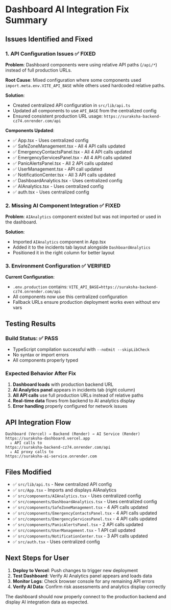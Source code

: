 # Dashboard AI Integration Fix Summary

## Issues Identified and Fixed

### 1. API Configuration Issues ✅ FIXED
**Problem**: Dashboard components were using relative API paths (`/api/*`) instead of full production URLs.

**Root Cause**: Mixed configuration where some components used `import.meta.env.VITE_API_BASE` while others used hardcoded relative paths.

**Solution**: 
- Created centralized API configuration in `src/lib/api.ts`
- Updated all components to use `API_BASE` from the centralized config
- Ensured consistent production URL usage: `https://suraksha-backend-cz74.onrender.com/api`

**Components Updated**:
- ✅ App.tsx - Uses centralized config
- ✅ SafeZoneManagement.tsx - All 4 API calls updated
- ✅ EmergencyContactsPanel.tsx - All 4 API calls updated  
- ✅ EmergencyServicesPanel.tsx - All 4 API calls updated
- ✅ PanicAlertsPanel.tsx - All 2 API calls updated
- ✅ UserManagement.tsx - API call updated
- ✅ NotificationCenter.tsx - All 3 API calls updated
- ✅ DashboardAnalytics.tsx - Uses centralized config
- ✅ AIAnalytics.tsx - Uses centralized config
- ✅ auth.tsx - Uses centralized config

### 2. Missing AI Component Integration ✅ FIXED
**Problem**: `AIAnalytics` component existed but was not imported or used in the dashboard.

**Solution**:
- Imported `AIAnalytics` component in App.tsx
- Added it to the incidents tab layout alongside `DashboardAnalytics`
- Positioned it in the right column for better layout

### 3. Environment Configuration ✅ VERIFIED
**Current Configuration**:
- `.env.production` contains: `VITE_API_BASE=https://suraksha-backend-cz74.onrender.com/api`
- All components now use this centralized configuration
- Fallback URLs ensure production deployment works even without env vars

## Testing Results

### Build Status: ✅ PASS
- TypeScript compilation successful with `--noEmit --skipLibCheck`
- No syntax or import errors
- All components properly typed

### Expected Behavior After Fix
1. **Dashboard loads** with production backend URL
2. **AI Analytics panel** appears in incidents tab (right column)
3. **All API calls** use full production URLs instead of relative paths
4. **Real-time data** flows from backend to AI analytics display
5. **Error handling** properly configured for network issues

## API Integration Flow
```
Dashboard (Vercel) → Backend (Render) → AI Service (Render)
https://suraksha-dashboard.vercel.app
  ↓ API calls to
https://suraksha-backend-cz74.onrender.com/api
  ↓ AI proxy calls to  
https://suraksha-ai-service.onrender.com
```

## Files Modified
- ✅ `src/lib/api.ts` - New centralized API config
- ✅ `src/App.tsx` - Imports and displays AIAnalytics
- ✅ `src/components/AIAnalytics.tsx` - Uses centralized config
- ✅ `src/components/DashboardAnalytics.tsx` - Uses centralized config
- ✅ `src/components/SafeZoneManagement.tsx` - 4 API calls updated
- ✅ `src/components/EmergencyContactsPanel.tsx` - 4 API calls updated
- ✅ `src/components/EmergencyServicesPanel.tsx` - 4 API calls updated
- ✅ `src/components/PanicAlertsPanel.tsx` - 2 API calls updated
- ✅ `src/components/UserManagement.tsx` - 1 API call updated
- ✅ `src/components/NotificationCenter.tsx` - 3 API calls updated
- ✅ `src/auth.tsx` - Uses centralized config

## Next Steps for User
1. **Deploy to Vercel**: Push changes to trigger new deployment
2. **Test Dashboard**: Verify AI Analytics panel appears and loads data
3. **Monitor Logs**: Check browser console for any remaining API errors
4. **Verify AI Data**: Confirm risk assessments and analytics display correctly

The dashboard should now properly connect to the production backend and display AI integration data as expected.